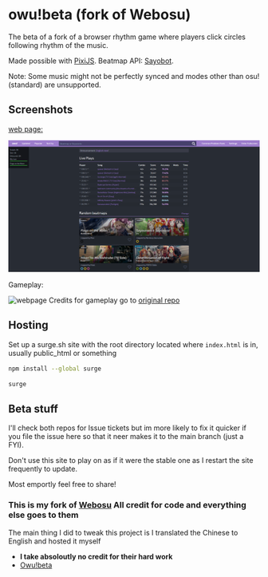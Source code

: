 # owu!beta  (fork of Webosu)

The beta of a fork of a browser rhythm game where players click circles following rhythm of the music.

Made possible with [PixiJS](https://www.pixijs.com). Beatmap API: [Sayobot](https://osu.sayobot.cn).

Note: Some music might not be perfectly synced and modes other than osu! (standard) are unsupported.

## Screenshots

[web page:](http://owu.surge.sh/)

![webpage](screenshots/SS1.png)

Gameplay:

![webpage](screenshots/clip3.gif)
Credits for gameplay go to [original repo](https://github.com/111116/webosu)
## Hosting

Set up a surge.sh site with the root directory located where `index.html` is in, usually public_html or something

```bash
npm install --global surge
```
```bash
surge
```
## Beta stuff
I'll check both repos for Issue tickets but im more likely to fix it quicker if you file the issue here so that it neer makes it to the main branch (just a FYI).

Don't use this site to play on as if it were the stable one as I restart the site frequently to update.

Most emportly feel free to share!

### This is my fork of [Webosu](https://github.com/111116/webosu) All credit for code and everything else goes to them
The main thing I did to tweak this project is I translated the Chinese to English and hosted it myself
+ **I take absoloutly no credit for their hard work**
+ [Owu!beta](http://owubeta.surge.sh/index.html)
